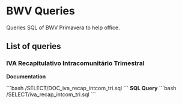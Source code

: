 # BWV Queries
Queries SQL of BWV Primavera to help office.

## List of queries

### IVA Recapitulativo Intracomunitário Trimestral

**Documentation**

´´´bash
/SELECT/DOC_iva_recap_intcom_tri.sql
´´´
**SQL Query**
 ´´´bash
 /SELECT/iva_recap_intcom_tri.sql
 ´´´